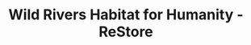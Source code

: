 ---
title: "Wild Rivers Habitat for Humanity - ReStore"
url: /st-croix-falls/wild-rivers-habitat-for-humanity-restore/
shop: Gebrauchtwaren
---